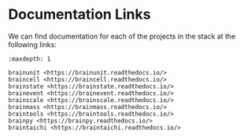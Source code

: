 # Documentation Links

We can find documentation for each of the projects in the stack at the following links:


```{toctree}
:maxdepth: 1

brainunit <https://brainunit.readthedocs.io/>
braincell <https://braincell.readthedocs.io/>
brainstate <https://brainstate.readthedocs.io/>
brainevent <https://brainevent.readthedocs.io/>
brainscale <https://brainscale.readthedocs.io/>
brainmass <https://brainmass.readthedocs.io/>
braintools <https://braintools.readthedocs.io/>
brainpy <https://brainpy.readthedocs.io/>
braintaichi <https://braintaichi.readthedocs.io/>
```

